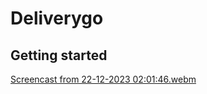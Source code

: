 # Deliverygo

## Getting started

[Screencast from 22-12-2023 02:01:46.webm](https://github.com/Younext19/deliverygo/assets/48913541/76c8ae1d-097d-4d2b-92f5-6705d2a68d4d)
